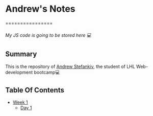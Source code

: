 # Andrew's Notes
================
###### My JS code is going to be stored here 💻


## Summary
This is the repository of [Andrew Stefankiv](https://github.com/AStefankiv), the student of LHL Web-development bootcamp💻

## Table Of Contents
* [Week 1](/Week_1)
  * [Day 1](/Week_1/Day_1)